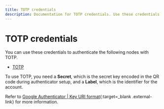 ```yaml
---
title: TOTP credentials
description: Documentation for TOTP credentials. Use these credentials to authenticate TOTP in n8n, a workflow automation platform.
---
```


# TOTP credentials

You can use these credentials to authenticate the following nodes with TOTP.

- [TOTP](/integrations/builtin/core-nodes/n8n-nodes-base.totp/)

To use TOTP, you need a **Secret**, which is the secret key encoded in the QR code during authenticator setup, and a **Label**, which is the identifier for the account. 

Refer to [Google Authenticator | Key URI format](https://github.com/google/google-authenticator/wiki/Key-Uri-Format){:target=_blank .external-link} for more information.
